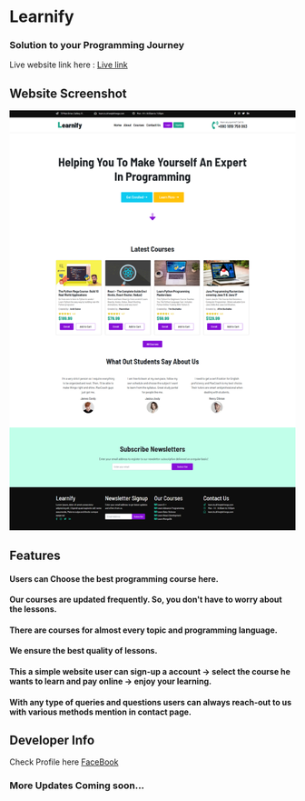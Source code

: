 # Learnify

### Solution to your Programming Journey

Live website link here : [Live link](https://ph-learnify.netlify.app/)

## Website Screenshot

![Website Screenshot](desktopView.png)

## Features

#### Users can Choose the best programming course here.

#### Our courses are updated frequently. So, you don't have to worry about the lessons.

#### There are courses for almost every topic and programming language.

#### We ensure the best quality of lessons.

#### This a simple website user can sign-up a account -> select the course he wants to learn and pay online -> enjoy your learning.

#### With any type of queries and questions users can always reach-out to us with various methods mention in contact page.

## Developer Info

Check Profile here [FaceBook](https://www.facebook.com/anamnafiz)

### More Updates Coming soon...
